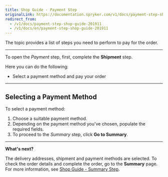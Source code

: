 ```yaml
---
title: Shop Guide - Payment Step
originalLink: https://documentation.spryker.com/v1/docs/payment-step-shop-guide-201911
redirect_from:
  - /v1/docs/payment-step-shop-guide-201911
  - /v1/docs/en/payment-step-shop-guide-201911
---
```


The topic provides a list of steps you need to perform to pay for the order.
***
To open the *Payment* step, first, complete the **Shipment** step.

Here you can do the following:
* Select a payment method and pay your order
***
## Selecting a Payment Method
To select a payment method:

1. Choose a suitable payment method.
2. Depending on the payment method you've chosen, populate the required fields.
3. To proceed to the *Summary* step, click **Go to Summary**.
***
**What's next?**

The delivery addresses, shipment and payment methods are selected. To check the order details and complete the order, go to the **Summary** page. 
For more information, see [Shop Guide - Summary Step](/docs/scos/dev/user-guides/201811.0/shop-user-guide/checkout/shop-guide-summary-step.html).

<!-- Last review date: Sep 24, 2019 -->
